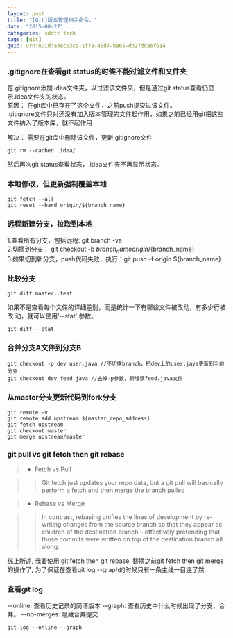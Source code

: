 ```yaml
---
layout: post
title: "[Git]版本管理相关命令。"
date: "2015-08-27"
categories: sddtc tech
tags: [git]
guid: urn:uuid:a3ec03ca-1f7a-46d7-ba65-db27dda6f614
---
```


### .gitignore在查看git status的时候不能过滤文件和文件夹  
在.gitignore添加.idea文件夹，以过滤该文件夹，但是通过git status查看仍显示.idea文件夹的状态。  
原因：
在git库中已存在了这个文件，之前push提交过该文件。  
.gitignore文件只对还没有加入版本管理的文件起作用，如果之前已经用git把这些文件纳入了版本库，就不起作用  

解决：
需要在git库中删除该文件，更新.gitignore文件

```vim
git rm --cached .idea/
```  

然后再次git status查看状态，.idea文件夹不再显示状态。  

### 本地修改，但更新强制覆盖本地  

```vim
git fetch --all   
git reset --hard origin/${branch_name}
```

### 远程新建分支，拉取到本地  
1.查看所有分支，包括远程: git branch -va   
2.切换到分支： git checkout -b ${branch_name} origin/${branch_name}  
3.如果切到新分支，push代码失败，执行：git push -f origin ${branch_name}  

### 比较分支  

```vim
git diff master..test
```

如果不是查看每个文件的详细差别，而是统计一下有哪些文件被改动，有多少行被改 动，就可以使用‘--stat' 参数。  

```vim
git diff --stat
```

### 合并分支A文件到分支B

```vim
git checkout -p dev user.java //不切换branch，把dev上的user.java更新到当前分支
git checkout dev feed.java //去掉-p参数，新增该feed.java文件
```

### 从master分支更新代码到fork分支

```
git remote -v
git remote add upstream ${master_repo_address}
git fetch upstream
git checkout master
git merge upstream/master
```

### git pull vs git fetch then git rebase

> * Fetch vs Pull

>> Git fetch just updates your repo data, but a git pull will basically perform a fetch and then merge the branch pulled

> * Rebase vs Merge

>> In contrast, rebasing unifies the lines of development by re-writing changes from the source branch so that they appear as children of the destination branch – effectively pretending that those commits were written on top of the destination branch all along.

综上所述, 我要使用 git fetch then git rebase, 替换之前git fetch then git merge的操作了, 为了保证在查看git log --graph的时候只有一条主线一目连了然.

### 查看git log

--online: 查看历史记录的简洁版本
--graph: 查看历史中什么时候出现了分支、合并。
--no-merges: 隐藏合并提交

```
git log --online --graph
```